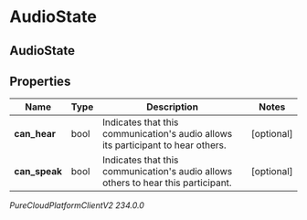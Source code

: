 # AudioState

## AudioState

## Properties

|Name | Type | Description | Notes|
|------------ | ------------- | ------------- | -------------|
| **can_hear** | bool | Indicates that this communication&#39;s audio allows its participant to hear others. | [optional] |
| **can_speak** | bool | Indicates that this communication&#39;s audio allows others to hear this participant. | [optional] |



_PureCloudPlatformClientV2 234.0.0_
